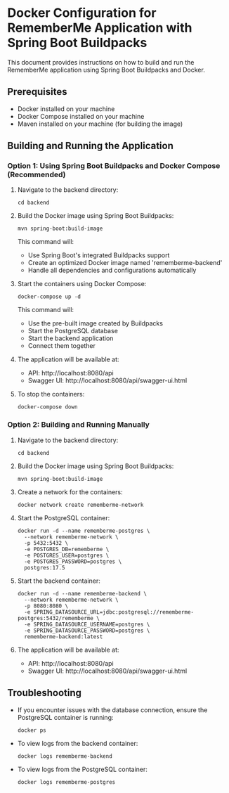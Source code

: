 # Docker Configuration for RememberMe Application with Spring Boot Buildpacks

This document provides instructions on how to build and run the RememberMe application using Spring Boot Buildpacks and Docker.

## Prerequisites

- Docker installed on your machine
- Docker Compose installed on your machine
- Maven installed on your machine (for building the image)

## Building and Running the Application

### Option 1: Using Spring Boot Buildpacks and Docker Compose (Recommended)

1. Navigate to the backend directory:
   ```
   cd backend
   ```

2. Build the Docker image using Spring Boot Buildpacks:
   ```
   mvn spring-boot:build-image
   ```

   This command will:
   - Use Spring Boot's integrated Buildpacks support
   - Create an optimized Docker image named 'rememberme-backend'
   - Handle all dependencies and configurations automatically

3. Start the containers using Docker Compose:
   ```
   docker-compose up -d
   ```

   This command will:
   - Use the pre-built image created by Buildpacks
   - Start the PostgreSQL database
   - Start the backend application
   - Connect them together

4. The application will be available at:
   - API: http://localhost:8080/api
   - Swagger UI: http://localhost:8080/api/swagger-ui.html

5. To stop the containers:
   ```
   docker-compose down
   ```

### Option 2: Building and Running Manually

1. Navigate to the backend directory:
   ```
   cd backend
   ```

2. Build the Docker image using Spring Boot Buildpacks:
   ```
   mvn spring-boot:build-image
   ```

3. Create a network for the containers:
   ```
   docker network create rememberme-network
   ```

4. Start the PostgreSQL container:
   ```
   docker run -d --name rememberme-postgres \
     --network rememberme-network \
     -p 5432:5432 \
     -e POSTGRES_DB=rememberme \
     -e POSTGRES_USER=postgres \
     -e POSTGRES_PASSWORD=postgres \
     postgres:17.5
   ```

5. Start the backend container:
   ```
   docker run -d --name rememberme-backend \
     --network rememberme-network \
     -p 8080:8080 \
     -e SPRING_DATASOURCE_URL=jdbc:postgresql://rememberme-postgres:5432/rememberme \
     -e SPRING_DATASOURCE_USERNAME=postgres \
     -e SPRING_DATASOURCE_PASSWORD=postgres \
     rememberme-backend:latest
   ```

6. The application will be available at:
   - API: http://localhost:8080/api
   - Swagger UI: http://localhost:8080/api/swagger-ui.html

## Troubleshooting

- If you encounter issues with the database connection, ensure the PostgreSQL container is running:
  ```
  docker ps
  ```

- To view logs from the backend container:
  ```
  docker logs rememberme-backend
  ```

- To view logs from the PostgreSQL container:
  ```
  docker logs rememberme-postgres
  ```
